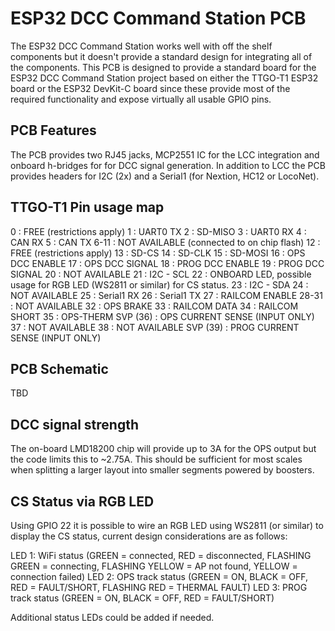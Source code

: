 # ESP32 DCC Command Station PCB
The ESP32 DCC Command Station works well with off the shelf components but it doesn't provide a standard design for integrating all of the components. This PCB is designed to provide a standard board for the ESP32 DCC Command Station project based on either the TTGO-T1 ESP32 board or the ESP32 DevKit-C board since these provide most of the required functionality and expose virtually all usable GPIO pins.

## PCB Features
The PCB provides two RJ45 jacks, MCP2551 IC for the LCC integration and onboard h-bridges for for DCC signal generation.
In addition to LCC the PCB provides headers for I2C (2x) and a Serial1 (for Nextion, HC12 or LocoNet).

## TTGO-T1 Pin usage map
0 : FREE (restrictions apply)
1 : UART0 TX
2 : SD-MISO
3 : UART0 RX
4 : CAN RX
5 : CAN TX
6-11 : NOT AVAILABLE (connected to on chip flash)
12 : FREE (restrictions apply)
13 : SD-CS
14 : SD-CLK
15 : SD-MOSI
16 : OPS DCC ENABLE
17 : OPS DCC SIGNAL
18 : PROG DCC ENABLE
19 : PROG DCC SIGNAL
20 : NOT AVAILABLE
21 : I2C - SCL
22 : ONBOARD LED, possible usage for RGB LED (WS2811 or similar) for CS status.
23 : I2C - SDA
24 : NOT AVAILABLE
25 : Serial1 RX
26 : Serial1 TX
27 : RAILCOM ENABLE
28-31 : NOT AVAILABLE
32 : OPS BRAKE
33 : RAILCOM DATA
34 : RAILCOM SHORT
35 : OPS-THERM
SVP (36) : OPS CURRENT SENSE (INPUT ONLY)
37 : NOT AVAILABLE
38 : NOT AVAILABLE
SVP (39) : PROG CURRENT SENSE (INPUT ONLY)

## PCB Schematic
TBD

## DCC signal strength
The on-board LMD18200 chip will provide up to 3A for the OPS output but the code limits this to ~2.75A. This should be sufficient for most scales when splitting a larger layout into smaller segments powered by boosters.

## CS Status via RGB LED
Using GPIO 22 it is possible to wire an RGB LED using WS2811 (or similar) to display the CS status, current design considerations are as follows:

LED 1: WiFi status (GREEN = connected, RED = disconnected, FLASHING GREEN = connecting, FLASHING YELLOW = AP not found, YELLOW = connection failed)
LED 2: OPS track status (GREEN = ON, BLACK = OFF, RED = FAULT/SHORT, FLASHING RED = THERMAL FAULT)
LED 3: PROG track status (GREEN = ON, BLACK = OFF, RED = FAULT/SHORT)

Additional status LEDs could be added if needed.